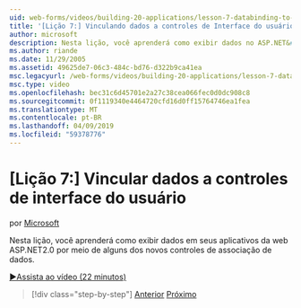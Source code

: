 ```yaml
---
uid: web-forms/videos/building-20-applications/lesson-7-databinding-to-user-interface-controls
title: '[Lição 7:] Vinculando dados a controles de Interface do usuário | Microsoft Docs'
author: microsoft
description: Nesta lição, você aprenderá como exibir dados no ASP.NET&#160;2.0 da web a aplicativos por meio de alguns dos novos controles de associação de dados.
ms.author: riande
ms.date: 11/29/2005
ms.assetid: 49625de7-06c3-484c-bd76-d322b9ca41ea
msc.legacyurl: /web-forms/videos/building-20-applications/lesson-7-databinding-to-user-interface-controls
msc.type: video
ms.openlocfilehash: bec31c6d45701e2a27c38cea066fec0d0dc908c8
ms.sourcegitcommit: 0f1119340e4464720cfd16d0ff15764746ea1fea
ms.translationtype: MT
ms.contentlocale: pt-BR
ms.lasthandoff: 04/09/2019
ms.locfileid: "59378776"
---
```

# <a name="lesson-7-databinding-to-user-interface-controls"></a>[Lição 7:] Vincular dados a controles de interface do usuário

por [Microsoft](https://github.com/microsoft)

Nesta lição, você aprenderá como exibir dados em seus aplicativos da web ASP.NET2.0 por meio de alguns dos novos controles de associação de dados.

[&#9654;Assista ao vídeo (22 minutos)](https://channel9.msdn.com/Blogs/ASP-NET-Site-Videos/lesson-7-databinding-to-user-interface-controls)

> [!div class="step-by-step"]
> [Anterior](lesson-6-working-with-stylesheets-and-master-pages.md)
> [Próximo](lesson-8-working-with-the-gridview-and-formview.md)
